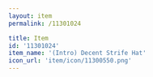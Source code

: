 ```yaml
---
layout: item
permalink: /11301024

title: Item
id: '11301024'
item_name: '(Intro) Decent Strife Hat'
icon_url: 'item/icon/11300550.png'
---
```

